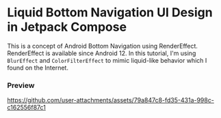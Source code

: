 # Liquid Bottom Navigation UI Design in Jetpack Compose

This is a concept of Android Bottom Navigation using RenderEffect. RenderEffect is available since Android 12. In this tutorial, I'm using `BlurEffect` and `ColorFilterEffect` to mimic liquid-like behavior which I found on the Internet.

### Preview


https://github.com/user-attachments/assets/79a847c8-fd35-431a-998c-c162556f87c1


    
